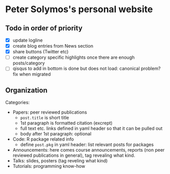 Peter Solymos's personal website
==========

## Todo in order of priority

- [x] update logline
- [x] create blog entries from News section
- [x] share buttons (Twitter etc)
- [ ] create category specific highlights once there are enough posts/category
- [ ] qisqus to add in bottom is done but does not load: canonical problem? fix when migrated

## Organization

Categories:

* Papers: peer reviewed publications
  - `post.title` is short title
  - 1st paragraph is formatted citation (excrept)
  - full text etc. links defined in yaml header so that it can be pulled out
  - body after 1st paragraph: optional
* Code: R package related info
  - define `post.pkg` in yaml header: list relevant posts for packages
* Announcements: here comes course announcements, reports (non peer reviewed publications in general), tag revealing what kind.
* Talks: slides, posters (tag reveling what kind)
* Tutorials: programming know-how
